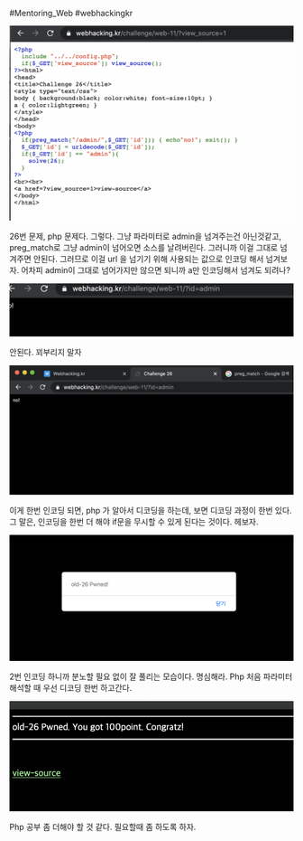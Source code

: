 #Mentoring_Web #webhackingkr

![](img/26-01.png)

26번 문제, php 문제다. 그렇다. 그냥 파라미터로 admin을 넘겨주는건 아닌것같고, preg_match로 그냥 admin이 넘어오면 소스를 날려버린다. 그러니까 이걸 그대로 넘겨주면 안된다. 그러므로 이걸 url 을 넘기기 위해 사용되는 값으로 인코딩 해서 넘겨보자. 어차피 admin이 그대로 넘어가지만 않으면 되니까 a만 인코딩해서 넘겨도 되려나?

![](img/26-02.png)

안된다. 꾀부리지 말자

![](img/26-03.png)

이게 한번 인코딩 되면, php 가 알아서 디코딩을 하는데, 보면 디코딩 과정이 한번 있다. 그 말은, 인코딩을 한번 더 해야  if문을 무시할 수 있게 된다는 것이다. 헤보자.

![](img/26-04.png)

2번 인코딩 하니까 분노할 필요 없이 잘 풀리는 모습이다.
명심해라. Php 처음 파라미터 해석할 때 우선 디코딩 한번 하고간다.

![](img/26-05.png)

Php 공부 좀 더해야 할 것 같다. 필요할때 좀 하도록 하자.